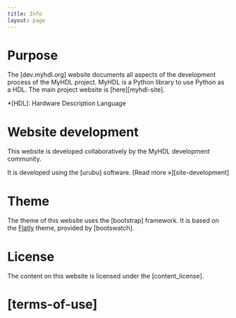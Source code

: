 ```yaml
---
title: Info 
layout: page 
---
```


Purpose
=======

The [dev.myhdl.org] website documents all aspects of the development
process of the MyHDL project. MyHDL is a Python library to use
Python as a HDL. The main project website is [here][myhdl-site]. 

*[HDL]: Hardware Description Language 

Website development
===================

This website is developed collaboratively by the MyHDL development
community. 

It is developed using the [urubu] software.
[Read more &raquo;][site-development] 

Theme
=====

The theme of this website uses the [bootstrap] framework.  It is based on the
[Flatly][flatly] theme, provided by [bootswatch].

[flatly]:  http://bootswatch.com/flatly/

License
=======

The content on this website is licensed under the [content_license].

[terms-of-use]
==============

